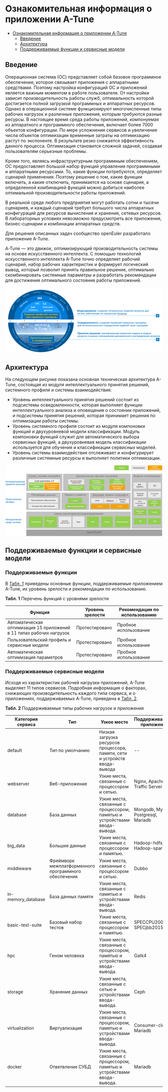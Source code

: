 # Ознакомительная информация о приложении A-Tune

- [Ознакомительная информация о приложении A-Tune](#getting-to-know-a-tune)
  - [Введение](#introduction)
  - [Архитектура](#architecture)
  - [Поддерживаемые функции и сервисные модели](#supported-features-and-service-models)

## Введение

Операционная система (ОС) представляет собой базовое программное обеспечение, которое связывает приложения с аппаратными средствами. Поэтому настройка конфигураций ОС и приложений является важным моментом в работе пользователя. От настройки зависит производительность работы служб, оптимальность которой достигается полной загрузкой программных и аппаратных ресурсов. Однако в операционной системе функционируют многочисленные типы рабочих нагрузок и различные приложения, которым требуются разные ресурсы. В настоящее время среда работы приложений, компонуемая из аппаратного и программного обеспечения, включает более 7000 объектов конфигурации. По мере усложнения сервисов и увеличения числа объектов оптимизации временные затраты на оптимизацию растут по экспоненте. В результате резко снижается эффективность данного процесса. Оптимизация становится сложной задачей, создавая пользователям серьезные проблемы.

Кроме того, являясь инфраструктурным программным обеспечением, ОС предоставляет большой набор функций управления программными и аппаратными ресурсами. То, какие функции потребуются, определяет сценарий применения. Поэтому решение о том, какие функции включить, а какие отключить, принимается на основе сценария, а определенной комбинацией функций можно добиться наиболее оптимальной производительности работы приложений.

В реальной среде любого предприятия могут работать сотни и тысячи сценариев, и каждый сценарий требует большого числа аппаратных конфигураций для ресурсов вычисления и хранения, сетевых ресурсов. В лабораторных условиях невозможно предусмотреть все приложения, бизнес-сценарии и комбинации аппаратных средств.

Для решения описанных задач сообщество openEuler разработало приложение A-Tune.

A-Tune — это движок, оптимизирующий производительность системы на основе искусственного интеллекта. С помощью технологий искусственного интеллекта A-Tune точно определяет рабочий сценарий, набор рабочих характеристик и формирует логический вывод, который позволит принять правильное решение, оптимально скомбинировать системные параметры и разработать рекомендации для достижения оптимального состояния работы приложений.

![](./figures/en-us_image_0227497000.png)

## Архитектура

На следующем рисунке показана основная техническая архитектура A-Tune, состоящая из модуля интеллектуального принятия решений, системного профиля и системы взаимодействия.

- Уровень интеллектуального принятия решений состоит из подсистемы осведомленности, которая выполняет функции интеллектуального анализа и оповещения о состоянии приложений, и подсистемы принятия решений, которая принимает решения по оптимизации работы системы.
- Уровень системного профиля состоит из модуля компоновки функций и двухуровневой модели классификации. Модуль компоновки функций служит для автоматического выбора сервисных функций, а двухуровневая модель классификации используется для обучения и классификации сервисных моделей.
- Уровень системы взаимодействия отслеживает и конфигурирует различные системные ресурсы и выполняет политики оптимизации.

![](./figures/en-us_image_0227497343.png)

## Поддерживаемые функции и сервисные модели

### Поддерживаемые функции

В [Табл. 1](#table1919220557576) приведены основные функции, поддерживаемые приложением A-Tune, их уровень зрелости и рекомендации по использованию.

**Табл. 1** Перечень функций с уровнями зрелости

| **Функция**                                                  | **Уровень зрелости** | **Рекомендации по   использованию** |
| ------------------------------------------------------------ | -------------------- | ----------------------------------- |
| Автоматическая оптимизация 15 приложений в 11 типах рабочих нагрузок | Протестировано       | Пробное  использование              |
| Пользовательский профиль и сервисные модели                  | Протестировано       | Пробное  использование              |
| Автоматическая оптимизация параметров                        | Протестировано       | Пробное  использование              |

### Поддерживаемые сервисные модели

Исходя из характеристик рабочей нагрузки приложений, A-Tune выделяет 11 типов сервисов. Подробная информация о факторах, снижающих производительность каждого типа сервиса, и о приложениях, поддерживаемых A-Tune, приведена в [Табл. 2](#table2819164611311).

**Табл. 2** Поддерживаемые типы рабочих нагрузок и приложения

| **Категория сервиса** | **Тип**                                              | **Узкое место**                                              | **Поддерживаемые   приложения**     |
| --------------------- | ---------------------------------------------------- | ------------------------------------------------------------ | ----------------------------------- |
| default               | Тип по умолчанию                                     | Низкая загрузка ресурсов процессора, памяти, сети и устройств ввода-вывода | --                                  |
| webserver             | Веб-приложение                                       | Узкие места, связанные с процессором и сетью.                | Nginx, Apache Traffic Server        |
| database              | База данных                                          | Узкие места, связанные с процессором, памятью и устройствами ввода-вывода. | Mongodb, Mysql, Postgresql, Mariadb |
| big_data              | Большие данные                                       | Узкие места, связанные с процессором и памятью.              | Hadoop-hdfs, Hadoop-spark           |
| middleware            | Фреймворк межплатформенного программного обеспечения | Узкие места, связанные с процессором и сетью.                | Dubbo                               |
| in-memory_database    | База данных памяти                                   | Узкие места, связанные с памятью и устройствами ввода-вывода. | Redis                               |
| basic-test-suite      | Базовый набор тестов                                 | Узкие места, связанные с процессором и памятью.              | SPECCPU2006, SPECjbb2015            |
| hpc                   | Геном человека                                       | Узкие места, связанные с процессором, памятью и устройствами  ввода-вывода. | Gatk4                               |
| storage               | Хранение данных                                      | Узкие места, связанные с сетью и устройствами ввода-вывода.  | Ceph                                |
| virtualization        | Виртуализация                                        | Узкие места, связанные с процессором, памятью и устройствами  ввода-вывода. | Consumer-cloud, Mariadb             |
| docker                | Ответвление СУБД                                     | Узкие места, связанные с процессором, памятью и устройствами  ввода-вывода. | Mariadb                             |



